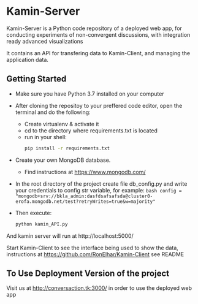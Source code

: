 # Kamin-Server

Kamin-Server is a Python code repository of a deployed web app, for conducting experiments of non-convergent discussions, with integration ready advanced visualizations

It contains an API for transfering data to Kamin-Client, and managing the application data.

## Getting Started

* Make sure you have Python 3.7 installed on your computer

* After cloning the repositoy to your preffered code editor, open the terminal and do the following:
  * Create virtualenv & activate it
  * cd to the directory where requirements.txt is located
  * run in your shell:
    ```bash
    pip install -r requirements.txt
    ```
* Create your own MongoDB database.
  * Find instructions at https://www.mongodb.com/
* In the root directory of the project create file db_config.py and write your credentials to config str variable, for example:
      ```bash
      config = "mongodb+srv://bkla_admin:dasfdsafsafsda@cluster0-erofa.mongodb.net/test?retryWrites=true&w=majority"
      ```
* Then execute:
    ```bash
    python kamin_API.py
    ```
And kamin server will run at http://localhost:5000/

Start Kamin-Client to see the interface being used to show the data, instructions at https://github.com/RonElhar/Kamin-Client see README


## To Use Deployment Version of the project

Visit us at http://conversaction.tk:3000/ in order to use the deployed web app
